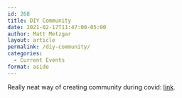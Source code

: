 ```yaml
---
id: 268
title: DIY Community
date: 2021-02-17T11:47:00-05:00
author: Matt Metzgar
layout: article
permalink: /diy-community/
categories:
  - Current Events
format: aside
---
```

Really neat way of creating community during covid: <a href="https://www.theguardian.com/culture/2021/feb/16/new-york-artists-culture-lockdown-newspapers-offline-diy-newnow-drunken-canal" target="_blank" rel="noreferrer noopener">link</a>.
